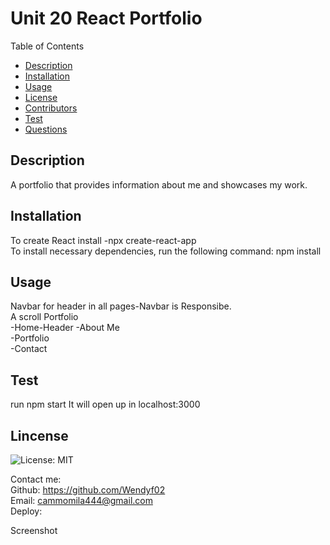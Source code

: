 # Unit 20 React Portfolio

 Table of Contents
  * [Description](#description)
  * [Installation](#installation)
  * [Usage](#usage)
  * [License](#license)
  * [Contributors](#contributors)
  * [Test](#test)
  * [Questions](#questions)


 ## Description    
 A portfolio that provides information about me and showcases my work.


## Installation
  To create React install -npx create-react-app    
  To install necessary dependencies, run the following command:
  npm install  
  

 ## Usage     
 Navbar for header in all pages-Navbar is Responsibe.       
 A scroll Portfolio   
 -Home-Header 
 -About Me      
 -Portfolio   
 -Contact   
   

 ## Test
 run npm start 
 It will open up in localhost:3000 


## Lincense    
![License: MIT](https://img.shields.io/badge/License-MIT-yellow.svg)    



Contact me:       
Github: https://github.com/Wendyf02     
Email: cammomila444@gmail.com   
Deploy:     


Screenshot    
<!-- ![GitHub](assets/images/portfolio1.png)        -->
<!-- ![GitHub](assets/images/portfolio2.png)   
![GitHub](assets/images/resume.png)    -->

